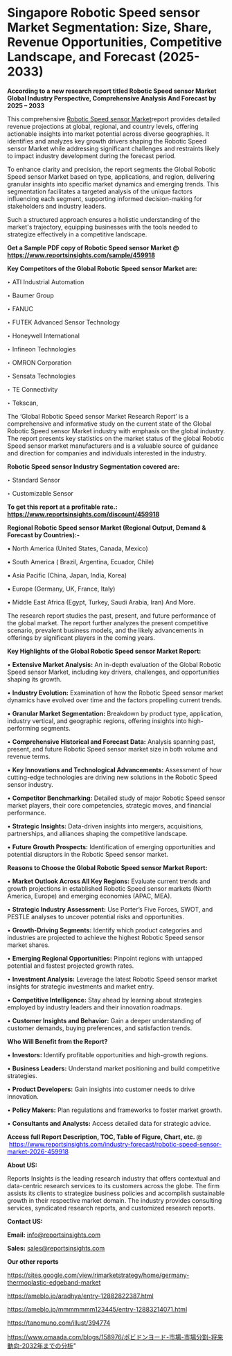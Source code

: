 # Singapore Robotic Speed sensor Market Segmentation: Size, Share, Revenue Opportunities, Competitive Landscape, and Forecast (2025-2033)

<strong>According to a new research report titled Robotic Speed sensor Market Global Industry Perspective, Comprehensive Analysis And Forecast by 2025 – 2033</strong>

This comprehensive <a href=https://www.reportsinsights.com/sample/459918>Robotic Speed sensor Market</a>report provides detailed revenue projections at global, regional, and country levels, offering actionable insights into market potential across diverse geographies. It identifies and analyzes key growth drivers shaping the Robotic Speed sensor Market while addressing significant challenges and restraints likely to impact industry development during the forecast period.

To enhance clarity and precision, the report segments the Global Robotic Speed sensor Market based on type, applications, and region, delivering granular insights into specific market dynamics and emerging trends. This segmentation facilitates a targeted analysis of the unique factors influencing each segment, supporting informed decision-making for stakeholders and industry leaders.

Such a structured approach ensures a holistic understanding of the market's trajectory, equipping businesses with the tools needed to strategize effectively in a competitive landscape.

<strong>Get a Sample PDF copy of Robotic Speed sensor Market </strong><strong>@<a href=https://www.reportsinsights.com/sample/459918 style=color:#0000ff;> https://www.reportsinsights.com/sample/459918</a></strong></font>

<strong>Key Competitors of the Global Robotic Speed sensor Market are:</strong>

‣ ATI Industrial Automation

‣ Baumer Group

‣ FANUC

‣ FUTEK Advanced Sensor Technology

‣ Honeywell International

‣ Infineon Technologies

‣ OMRON Corporation

‣ Sensata Technologies

‣ TE Connectivity

‣ Tekscan,

The ‘Global Robotic Speed sensor Market Research Report’ is a comprehensive and informative study on the current state of the Global Robotic Speed sensor Market industry with emphasis on the global industry. The report presents key statistics on the market status of the global Robotic Speed sensor market manufacturers and is a valuable source of guidance and direction for companies and individuals interested in the industry.

<strong>Robotic Speed sensor Industry Segmentation covered are:</strong>

‣ Standard Sensor

‣ Customizable Sensor

<strong>To get this report at a profitable rate.: <a href=https://www.reportsinsights.com/discount/459918 style=color:#0000ff;>https://www.reportsinsights.com/discount/459918</a></strong></font>

<strong>Regional Robotic Speed sensor Market (Regional Output, Demand &amp; Forecast by Countries):-</strong>

• North America (United States, Canada, Mexico)

• South America ( Brazil, Argentina, Ecuador, Chile)

• Asia Pacific (China, Japan, India, Korea)

• Europe (Germany, UK, France, Italy)

• Middle East Africa (Egypt, Turkey, Saudi Arabia, Iran) And More.

The research report studies the past, present, and future performance of the global market. The report further analyzes the present competitive scenario, prevalent business models, and the likely advancements in offerings by significant players in the coming years.

<strong>Key Highlights of the Global Robotic Speed sensor Market Report:</strong>

• <strong>Extensive Market Analysis:</strong> An in-depth evaluation of the Global Robotic Speed sensor Market, including key drivers, challenges, and opportunities shaping its growth.

• <strong>Industry Evolution:</strong> Examination of how the Robotic Speed sensor market dynamics have evolved over time and the factors propelling current trends.

• <strong>Granular Market Segmentation:</strong> Breakdown by product type, application, industry vertical, and geographic regions, offering insights into high-performing segments.

• <strong>Comprehensive Historical and Forecast Data:</strong> Analysis spanning past, present, and future Robotic Speed sensor market size in both volume and revenue terms.

• <strong>Key Innovations and Technological Advancements:</strong> Assessment of how cutting-edge technologies are driving new solutions in the Robotic Speed sensor industry.

• <strong>Competitor Benchmarking:</strong> Detailed study of major Robotic Speed sensor market players, their core competencies, strategic moves, and financial performance.

• <strong>Strategic Insights:</strong> Data-driven insights into mergers, acquisitions, partnerships, and alliances shaping the competitive landscape.

• <strong>Future Growth Prospects:</strong> Identification of emerging opportunities and potential disruptors in the Robotic Speed sensor market.

<strong>Reasons to Choose the Global Robotic Speed sensor Market Report:</strong>

• <strong>Market Outlook Across All Key Regions:</strong> Evaluate current trends and growth projections in established Robotic Speed sensor markets (North America, Europe) and emerging economies (APAC, MEA).

• <strong>Strategic Industry Assessment:</strong> Use Porter’s Five Forces, SWOT, and PESTLE analyses to uncover potential risks and opportunities.

• <strong>Growth-Driving Segments:</strong> Identify which product categories and industries are projected to achieve the highest Robotic Speed sensor market shares.

• <strong>Emerging Regional Opportunities:</strong> Pinpoint regions with untapped potential and fastest projected growth rates.

• <strong>Investment Analysis:</strong> Leverage the latest Robotic Speed sensor market insights for strategic investments and market entry.

• <strong>Competitive Intelligence:</strong> Stay ahead by learning about strategies employed by industry leaders and their innovation roadmaps.

• <strong>Customer Insights and Behavior:</strong> Gain a deeper understanding of customer demands, buying preferences, and satisfaction trends.

<strong>Who Will Benefit from the Report?</strong>

• <strong>Investors:</strong> Identify profitable opportunities and high-growth regions.

• <strong>Business Leaders:</strong> Understand market positioning and build competitive strategies.

• <strong>Product Developers:</strong> Gain insights into customer needs to drive innovation.

• <strong>Policy Makers:</strong> Plan regulations and frameworks to foster market growth.

• <strong>Consultants and Analysts:</strong> Access detailed data for strategic advice.
</ul>
<strong>Access full Report Description, TOC, Table of Figure, Chart, etc. </strong>@  <a href=https://www.reportsinsights.com/industry-forecast/robotic-speed-sensor-market-2026-459918 style=color:#0000ff;>https://www.reportsinsights.com/industry-forecast/robotic-speed-sensor-market-2026-459918</a></font>

<strong><strong>About US</strong>:</strong>

Reports Insights is the leading research industry that offers contextual and data-centric research services to its customers across the globe. The firm assists its clients to strategize business policies and accomplish sustainable growth in their respective market domain. The industry provides consulting services, syndicated research reports, and customized research reports.

<strong>Contact US:</strong>

<p class=""""><b>Email:</b> <a href=mailto:info@reportsinsights.com>info@reportsinsights.com</a></p>
<p class=""""><b>Sales:</b> <a href=mailto:sales@reportsinsights.com>sales@reportsinsights.com</a></p>

<strong>Our other reports</strong>

<a href=https://sites.google.com/view/rimarketstrategy/home/germany-thermoplastic-edgeband-market>https://sites.google.com/view/rimarketstrategy/home/germany-thermoplastic-edgeband-market</a>

<a href=https://ameblo.jp/aradhya/entry-12882822387.html>https://ameblo.jp/aradhya/entry-12882822387.html</a>

<a href=https://ameblo.jp/mmmmmmm123445/entry-12883214071.html>https://ameblo.jp/mmmmmmm123445/entry-12883214071.html</a>

<a href=https://tanomuno.com/illust/394774>https://tanomuno.com/illust/394774</a>

<a href=https://www.omaada.com/blogs/158976/ポビドンヨード-市場-市場分割-将来動向-2032年までの分析>https://www.omaada.com/blogs/158976/ポビドンヨード-市場-市場分割-将来動向-2032年までの分析</a>"
